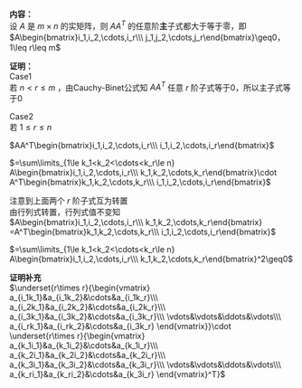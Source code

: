 **内容：**  
设 $A$ 是 $m\times n$ 的实矩阵，则 $AA^T$ 的任意阶**主**子式都大于等于零，即 $A\begin{bmatrix}i_1,i_2,\cdots,i_r\\\ j_1,j_2,\cdots,j_r\end{bmatrix}\geq0，1\leq r\leq m$  
  
**证明：**  
Case1  
若 $n<r\leq m$ ，由Cauchy-Binet公式知 $AA^T$ 任意 $r$ 阶子式等于0，所以主子式等于0  
  
Case2  
若  $1\leq r\leq n$  
  
 $AA^T\begin{bmatrix}i_1,i_2,\cdots,i_r\\\ i_1,i_2,\cdots,i_r\end{bmatrix}$  
  
 $=\sum\limits_{1\le k_1<k_2<\cdots<k_r\le n}  
A\begin{bmatrix}i_1,i_2,\cdots,i_r\\\ k_1,k_2,\cdots,k_r\end{bmatrix}\cdot A^T\begin{bmatrix}k_1,k_2,\cdots,k_r\\\ i_1,i_2,\cdots,i_r\end{bmatrix}$  
  
注意到上面两个 $r$ 阶子式互为转置  
由行列式转置，行列式值不变知  
 $A\begin{bmatrix}i_1,i_2,\cdots,i_r\\\ k_1,k_2,\cdots,k_r\end{bmatrix} =A^T\begin{bmatrix}k_1,k_2,\cdots,k_r\\\ i_1,i_2,\cdots,i_r\end{bmatrix}$  
  
 $=\sum\limits_{1\le k_1<k_2<\cdots<k_r\le n}  
A\begin{bmatrix}i_1,i_2,\cdots,i_r\\\ k_1,k_2,\cdots,k_r\end{bmatrix}^2\geq0$  
  
**证明补充**  
 $\underset{r\times r}{\begin{vmatrix}  
a_{i_1k_1}&a_{i_1k_2}&\cdots&a_{i_1k_r}\\\  
a_{i_2k_1}&a_{i_2k_2}&\cdots&a_{i_2k_r}\\\  
a_{i_3k_1}&a_{i_3k_2}&\cdots&a_{i_3k_r}\\\  
\vdots&\vdots&\ddots&\vdots\\\  
a_{i_rk_1}&a_{i_rk_2}&\cdots&a_{i_3k_r}  
\end{vmatrix}}\cdot  
\underset{r\times r}{\begin{vmatrix}  
a_{k_1i_1}&a_{k_1i_2}&\cdots&a_{k_1i_r}\\\  
a_{k_2i_1}&a_{k_2i_2}&\cdots&a_{k_2i_r}\\\  
a_{k_3i_1}&a_{k_3i_2}&\cdots&a_{k_3i_r}\\\  
\vdots&\vdots&\ddots&\vdots\\\  
a_{k_ri_1}&a_{k_ri_2}&\cdots&a_{k_3i_r}  
\end{vmatrix}^T}$  
  
